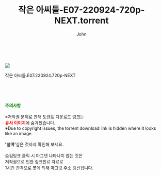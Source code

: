 ﻿---
layout: post
title:  "    작은 아씨들-E07-220924-720p-NEXT.torrent"
author: John
categories: [ 드라마 ]
tags: [  ]
image: https://torrentrj55.com/uploadfile/full/17800afcf5023ae97332c36dffb210eff29662ff.jpg 
description: "    작은 아씨들-E07-220924-720p-NEXT torrent 정보 공유"
toc: true
toc_sticky: true
---

<br>
<p><img src="https://torrentrj55.com/uploadfile/full/17800afcf5023ae97332c36dffb210eff29662ff.jpg"/></p>
 작은 아씨들.E07.220924.720p-NEXT  
    
<br><br><br>
<p data-ke-size="size16"><b><span style="color: green;">주의사항</span></b><br /><br />※저작권 문제로 인해 토렌트 다운로드 링크는<br /><b><span style="color: red;">유사 이미지</span></b>에 숨겨뒀습니다.<br />※Due to copyright issues, the torrent download link is hidden where it looks like an image.<br /><br /><b>'설마'</b>싶은 것까지 확인해 보세요.<br /><br />숨김링크 클릭 시 마그넷 나타나지 않는 것은<br />저작권으로 인한 링크만료 자료로<br />1시간 간격으로 봇에 의해 마그넷 주소 갱신됩니다.</p>
